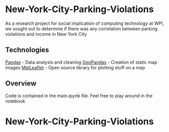 # New-York-City-Parking-Violations
As a research project for social implication of computing technology at WPI, we sought out to determine if there was any correlation between parking violations and income in New York City

## Technologies
[Pandas](https://pandas.pydata.org) - Data analysis and cleaning
[GeoPandas](http://geopandas.org) - Creation of static map images
[MplLeaflet](https://github.com/jwass/mplleaflet) - Open source library for plotting stuff on a map

## Overview
Code is contained in the main.ipynb file. Feel free to play around in the notebook

# New-York-City-Parking-Violations
